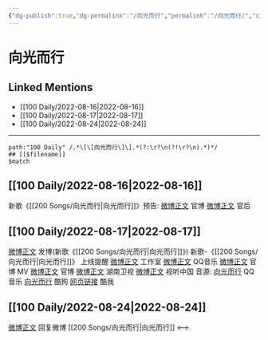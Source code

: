 ```yaml
---
{"dg-publish":true,"dg-permalink":"/向光而行","permalink":"/向光而行/","created":"2022-12-07T16:04:20.000+08:00","updated":"2023-01-04T13:12:16.005+08:00"}
---
```


# 向光而行

## Linked Mentions
- [[100 Daily/2022-08-16\|2022-08-16]]
- [[100 Daily/2022-08-17\|2022-08-17]]
- [[100 Daily/2022-08-24\|2022-08-24]]


---

```expander
path:"100 Daily" /.*\[\[向光而行\]\].*(?:\r?\n(?!\r?\n).*)*/
## [[$filename]]
$match
```
## [[100 Daily/2022-08-16\|2022-08-16]]
新歌《[[200 Songs/向光而行\|向光而行]]》预告:
[微博正文](https://m.weibo.cn/2539323341/4803032484942720) 官博
[微博正文](https://m.weibo.cn/5248300719/4803043294446217) 官后
## [[100 Daily/2022-08-17\|2022-08-17]]
[微博正文](https://m.weibo.cn/1736988591/4803395607596594) 发博(新歌《[[200 Songs/向光而行\|向光而行]]》)
新歌-《[[200 Songs/向光而行\|向光而行]]》
上线提醒
[微博正文](https://m.weibo.cn/7478855230/4803396442261000) 工作室
[微博正文](https://m.weibo.cn/2169129705/4803393023121763) QQ音乐
[微博正文](https://m.weibo.cn/2539323341/4803032484942720) 官博
MV
[微博正文](https://m.weibo.cn/2539323341/4803393631813752) 官博
[微博正文](https://m.weibo.cn/1638629382/4803393023905113) 湖南卫视
[微博正文](https://m.weibo.cn/7408066931/4803402279944835) 视听中国
音源:
[向光而行](https://weibo.cn/sinaurl?u=https%3A%2F%2Fi.y.qq.com%2Fv8%2Fplaysong.html%3Fsongid%3D371595974%26source%3Dyqq%26ADTAG%3Dhz_wb_sf%26channelId%3D10081987) QQ音乐
[向光而行](https://weibo.cn/sinaurl?u=https%3A%2F%2Ft3.kugou.com%2Fsong.html%3Fid%3D1V8n085zCV3) 酷狗
[网页链接](https://weibo.cn/sinaurl?u=http%3A%2F%2Fm.kuwo.cn%2Fnewh5app%2Fplay_detail%2F234368753) 酷我
## [[100 Daily/2022-08-24\|2022-08-24]]
[微博正文](https://weibo.com/detail/4803395607596594) 回复微博 [[200 Songs/向光而行\|向光而行]]
<-->